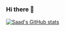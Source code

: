 ### Hi there 👋

<!--
**SaadRizwanKhan/SaadRizwanKhan** is a ✨ _special_ ✨ repository because its `README.md` (this file) appears on your GitHub profile.

Here are some ideas to get you started:

- 🔭 I’m currently working on ...
- 🌱 I’m currently learning ...
- 👯 I’m looking to collaborate on ...
- 🤔 I’m looking for help with ...
- 💬 Ask me about ...
- 📫 How to reach me: ...
- 😄 Pronouns: ...
- ⚡ Fun fact: ...
-->
[![Saad's GitHub stats](https://github-readme-stats.vercel.app/api?username=/SaadRizwanKhan)](https://github.com//SaadRizwanKhan/github-readme-stats)

